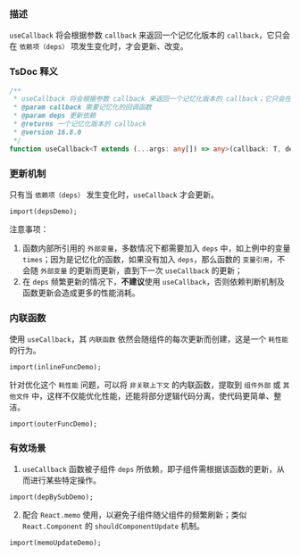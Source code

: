 ### 描述
`useCallback` 将会根据参数 `callback` 来返回一个记忆化版本的 `callback`，它只会在 `依赖项（deps）` 项发生变化时，才会更新、改变。

### TsDoc 释义
```ts
/**
 * useCallback 将会根据参数 callback 来返回一个记忆化版本的 callback；它只会在 deps 项发生变化时，才会更新、改变。
 * @param callback 需要记忆化的回调函数
 * @param deps 更新依赖
 * @returns 一个记忆化版本的 callback
 * @version 16.8.0
 */
function useCallback<T extends (...args: any[]) => any>(callback: T, deps: any[]): T;
```

### 更新机制
只有当 `依赖项（deps）` 发生变化时，`useCallback` 才会更新。
```demo
import(depsDemo);
```
注意事项：

1. 函数内部所引用的 `外部变量`，多数情况下都需要加入 `deps` 中，如上例中的变量 `times`；因为是记忆化的函数，如果没有加入 `deps`，那么函数的 `变量引用`，不会随 `外部变量` 的更新而更新，直到下一次 `useCallback` 的更新；
2. 在 `deps` 频繁更新的情况下，**不建议**使用 `useCallback`，否则依赖判断机制及函数更新会造成更多的性能消耗。

### 内联函数

使用 `useCallback`，其 `内联函数` 依然会随组件的每次更新而创建，这是一个 `耗性能` 的行为。
```demo
import(inlineFuncDemo);
```

针对优化这个 `耗性能` 问题，可以将 `非关联上下文` 的内联函数，提取到 `组件外部` 或 `其他文件` 中，这样不仅能优化性能，还能将部分逻辑代码分离，使代码更简单、整洁。
```demo
import(outerFuncDemo);
```

### 有效场景
1. `useCallback` 函数被子组件 `deps` 所依赖，即子组件需根据该函数的更新，从而进行某些特定操作。
```demo
import(depBySubDemo);
```

2. 配合 `React.memo` 使用，以避免子组件随父组件的频繁刷新；类似 `React.Component` 的 `shouldComponentUpdate` 机制。
```demo
import(memoUpdateDemo);
```